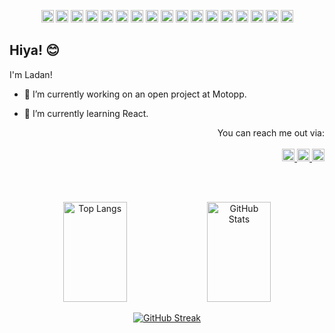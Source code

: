 <p align="center">
<img height="20" width="20" src="https://cdn.simpleicons.org/python/6C946F" />
<img height="20" width="20" src="https://cdn.simpleicons.org/cplusplus/4535C1" /> 
<img height="20" width="20" src="https://cdn.simpleicons.org/css3/478CCF" />
<img height="20" width="20" src="https://cdn.simpleicons.org/html5/EB5B00" />
<img height="20" width="20" src="https://cdn.simpleicons.org/figma/DC0083" />
<img height="20" width="20" src="https://cdn.simpleicons.org/react/36C2CE" />
<img height="20" width="20" src="https://cdn.simpleicons.org/redux/7469B6" />
<img height="20" width="20" src="https://cdn.simpleicons.org/nodedotjs/40A578" />
<img height="20" width="20" src="https://cdn.simpleicons.org/fastapi/006769" />
<img height="20" width="20" src="https://cdn.simpleicons.org/javascript/FDDE55" />
<img height="20" width="20" src="https://cdn.simpleicons.org/ubuntu/F97300" />
<img height="20" width="20" src="https://cdn.simpleicons.org/flask/32012F" />
<img height="20" width="20" src="https://cdn.simpleicons.org/jira/4535C1" />
<img height="20" width="20" src="https://cdn.simpleicons.org/bootstrap/874CCC" />
<img height="20" width="20" src="https://cdn.simpleicons.org/c/F0EBE3" />
<img height="20" width="20" src="https://cdn.simpleicons.org/typescript/4793AF" />
  <img height="20" width="20" src="https://cdn.simpleicons.org/github/E2DFD0" />
</p>



## Hiya! :blush:

I'm Ladan!
- 🔭 I’m currently working on an open project at Motopp.
- 🌱 I’m currently learning React.

  <p align="right">
    You can reach me out via: 
  </br>
  </br>
    <a href="https://www.linkedin.com/in/ladanrabbi" target="_blank">
        <img height="20" width="20" src="https://cdn.simpleicons.org/linkedin/478CCF" alt="LinkedIn" />
    </a>
    <a href="https://discord.com/users/discombobulated_" target="_blank">
        <img height="20" width="20" src="https://cdn.simpleicons.org/discord/E2DFD0" alt="Discord" />
    </a>
    <a href="mailto:ladan.rb@gmail.com">
        <img height="20" width="20" src="https://cdn.simpleicons.org/gmail/FF0000" alt="Gmail" />
    </a>
    </p>
  </br>
  </br>

<div align="center">
  <img src="https://github-readme-stats.vercel.app/api/top-langs/?username=Laaad&layout=donut&theme=transparent&text_color=FFB4C2&border_color=DA7297&&border_radius=7&title_color=DA7297&icon_color=DA7297" alt="Top Langs" style="width: 45%; height:160px;"/>
  <img src="https://github-readme-stats.vercel.app/api?username=Laaad&show_icons=true&theme=transparent&text_color=FFB4C2&border_color=DA7297&border_radius=7&title_color=DA7297&icon_color=DA7297" alt="GitHub Stats" style="width: 45%; height:160px;"/>
</div>
<div align="center">

[![GitHub Streak](https://github-readme-streak-stats.herokuapp.com/?user=Laaad&layout=donut&theme=transparent&hide_border=true&ring_color=DA7297&text_color=FFB4C2&border_color=DA7297&title_color=DA7297&icon_color=DA7297)](https://git.io/streak-stats)
</div>

<!--
**Laaad/Laaad** is a ✨ _special_ ✨ repository because its `README.md` (this file) appears on your GitHub profile.

Here are some ideas to get you started:


[![Typing SVG](https://readme-typing-svg.herokuapp.com?font=Arsenal+SC&size=24&pause=50000&color=F78BA2&background=4C2D31&center=true&vCenter=true&random=false&width=447&height=30&lines=My+Github+Sats)](https://git.io/typing-svg)

- 🔭 I’m currently working on ...
- 🌱 I’m currently learning ...
- 👯 I’m looking to collaborate on ...
- 🤔 I’m looking for help with ...
- 💬 Ask me about ...
- 📫 How to reach me: ...
- 😄 Pronouns: ...
- ⚡ Fun fact: ...
-->
